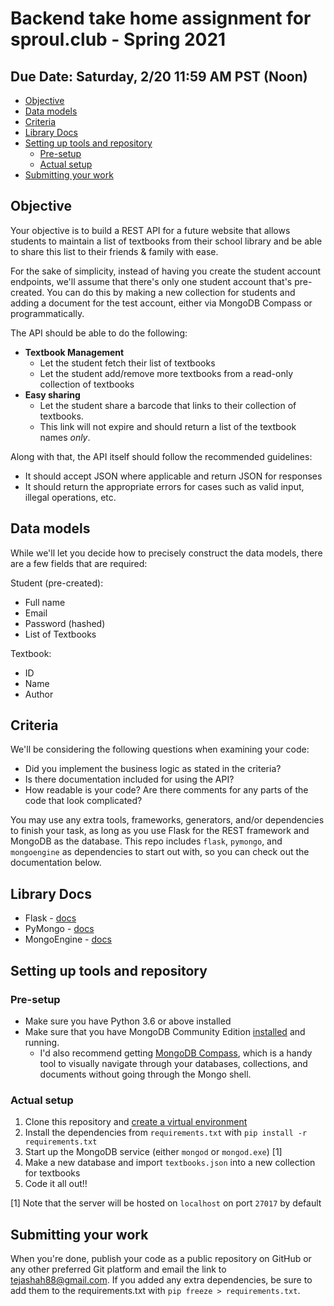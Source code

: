 # Backend take home assignment for sproul.club - Spring 2021

## Due Date: Saturday, 2/20 11:59 AM PST (Noon)

<!-- MarkdownTOC autolink="true" -->

- [Objective](#objective)
- [Data models](#data-models)
- [Criteria](#criteria)
- [Library Docs](#library-docs)
- [Setting up tools and repository](#setting-up-tools-and-repository)
    - [Pre-setup](#pre-setup)
    - [Actual setup](#actual-setup)
- [Submitting your work](#submitting-your-work)

<!-- /MarkdownTOC -->

## Objective
Your objective is to build a REST API for a future website that allows students to maintain a list of textbooks from their school library and be able to share this list to their friends & family with ease.

For the sake of simplicity, instead of having you create the student account endpoints, we'll assume that there's only one student account that's pre-created. You can do this by making a new collection for students and adding a document for the test account, either via MongoDB Compass or programmatically.

The API should be able to do the following:

* **Textbook Management**
  * Let the student fetch their list of textbooks
  * Let the student add/remove more textbooks from a read-only collection of textbooks
* **Easy sharing**
  * Let the student share a barcode that links to their collection of textbooks.
  * This link will not expire and should return a list of the textbook names *only*.

Along with that, the API itself should follow the recommended guidelines:
* It should accept JSON where applicable and return JSON for responses
* It should return the appropriate errors for cases such as valid input, illegal operations, etc.

## Data models

While we'll let you decide how to precisely construct the data models, there are a few fields that are required:

Student (pre-created):
* Full name
* Email
* Password (hashed)
* List of Textbooks

Textbook:
* ID
* Name
* Author

## Criteria

We'll be considering the following questions when examining your code:
* Did you implement the business logic as stated in the criteria?
* Is there documentation included for using the API?
* How readable is your code? Are there comments for any parts of the code that look complicated?

You may use any extra tools, frameworks, generators, and/or dependencies to finish your task, as long as you use Flask for the REST framework and MongoDB as the database. This repo includes `flask`, `pymongo`, and `mongoengine` as dependencies to start out with, so you can check out the documentation below.

## Library Docs
* Flask - [docs](https://flask.palletsprojects.com/en/1.1.x/)
* PyMongo - [docs](https://pymongo.readthedocs.io/en/stable/)
* MongoEngine - [docs](https://docs.mongoengine.org/)

## Setting up tools and repository

### Pre-setup
* Make sure you have Python 3.6 or above installed
* Make sure that you have MongoDB Community Edition [installed](https://docs.mongodb.com/manual/administration/install-community/) and running.
  * I'd also recommend getting [MongoDB Compass](https://www.mongodb.com/products/compass), which is a handy tool to visually navigate through your databases, collections, and documents without going through the Mongo shell.

### Actual setup
1. Clone this repository and [create a virtual environment](https://docs.python.org/3.6/tutorial/venv.html)
2. Install the dependencies from `requirements.txt` with `pip install -r requirements.txt`
3. Start up the MongoDB service (either `mongod` or `mongod.exe`) [1]
4. Make a new database and import `textbooks.json` into a new collection for textbooks
5. Code it all out!!

[1] Note that the server will be hosted on `localhost` on port `27017` by default

## Submitting your work
When you're done, publish your code as a public repository on GitHub or any other preferred Git platform and email the link
to tejashah88@gmail.com. If you added any extra dependencies, be sure to add them to the requirements.txt with `pip freeze > requirements.txt`.
